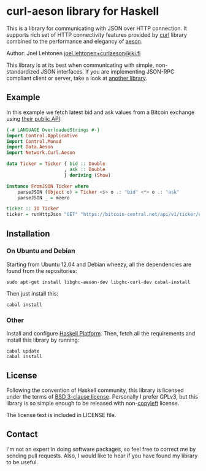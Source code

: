 <!-- -*- mode: markdown; coding: utf-8 -*- -->

# curl-aeson library for Haskell

This is a library for communicating with JSON over HTTP connection.
It supports rich set of HTTP connectivity features provided by
[curl](https://github.com/galoisinc/curl) library combined to the
performance and elegancy of [aeson](https://github.com/bos/aeson).

Author: Joel Lehtonen <joel.lehtonen+curlaeson@iki.fi>

This library is at its best when communicating with simple,
non-standardized JSON interfaces. If you are implementing JSON-RPC
compliant client or server, take a look at
[another library](http://hackage.haskell.org/package/jmacro-rpc).

## Example

In this example we fetch latest bid and ask values from a Bitcoin
exchange using
[their public API](https://github.com/paytunia/api-documentation#read-the-ticker):

```haskell
{-# LANGUAGE OverloadedStrings #-}
import Control.Applicative
import Control.Monad
import Data.Aeson
import Network.Curl.Aeson

data Ticker = Ticker { bid :: Double
                     , ask :: Double
                     } deriving (Show)

instance FromJSON Ticker where
    parseJSON (Object o) = Ticker <$> o .: "bid" <*> o .: "ask"
    parseJSON _ = mzero

ticker :: IO Ticker
ticker = runHttpJson "GET" "https://bitcoin-central.net/api/v1/ticker/eur" noData []
```

## Installation

### On Ubuntu and Debian

Starting from Ubuntu 12.04 and Debian wheezy, all the dependencies are
found from the repositories:

    sudo apt-get install libghc-aeson-dev libghc-curl-dev cabal-install

Then just install this:

    cabal install

### Other

Install and configure
[Haskell Platform](http://www.haskell.org/platform/). Then, fetch all the
requirements and install this library by running:

    cabal update
	cabal install

## License

Following the convention of Haskell community, this library is
licensed under the terms of
[BSD 3-clause license](https://en.wikipedia.org/wiki/BSD_licenses#3-clause_license_.28.22Revised_BSD_License.22.2C_.22New_BSD_License.22.2C_or_.22Modified_BSD_License.22.29).
Personally I prefer GPLv3, but this library is so simple enough to be
released with non-[copyleft](https://en.wikipedia.org/wiki/Copyleft)
license.

The license text is included in LICENSE file.

## Contact

I'm not an expert in doing software packages, so feel free to correct
me by sending pull requests. Also, I would like to hear if you have
found my library to be useful.

